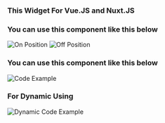 ### This Widget For Vue.JS and Nuxt.JS

### You can use this component like this below

![On Position](http://www.alvemsis.com/on.png)
![Off Position](http://www.alvemsis.com/off.png)

### You can use this component like this below

![Code Example](http://www.alvemsis.com/ControlWidget.png)

### For Dynamic Using

![Dynamic Code Example](http://www.alvemsis.com/DynamicControlWidget.png)